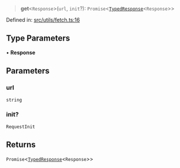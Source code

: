 > **get**\<`Response`\>(`url`, `init`?): `Promise`\<[`TypedResponse`](api/interfaces%5CTypedResponse.md)\<`Response`\>\>

Defined in: [src/utils/fetch.ts:16](https://github.com/bhavjitChauhan/khan-api/blob/67d30ab4498111952301bcaddbef9a132bf75105/src/utils/fetch.ts#L16)

## Type Parameters

• **Response**

## Parameters

### url

`string`

### init?

`RequestInit`

## Returns

`Promise`\<[`TypedResponse`](api/interfaces%5CTypedResponse.md)\<`Response`\>\>
